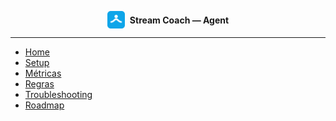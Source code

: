 <p align="center" style="display:flex; align-items:center; justify-content:center;">
  <img src="favicon.svg" width="28" height="28" alt="logo" style="vertical-align:middle;" />
  <strong style="vertical-align:middle; margin-left:8px;">Stream Coach — Agent</strong>
</p>

---
* [Home](/)
* [Setup](setup.md)
* [Métricas](metrics.md)
* [Regras](rules.md)
* [Troubleshooting](troubleshooting.md)
* [Roadmap](roadmap.md)